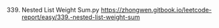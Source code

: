 339. Nested List Weight Sum.py
https://zhongwen.gitbook.io/leetcode-report/easy/339.-nested-list-weight-sum